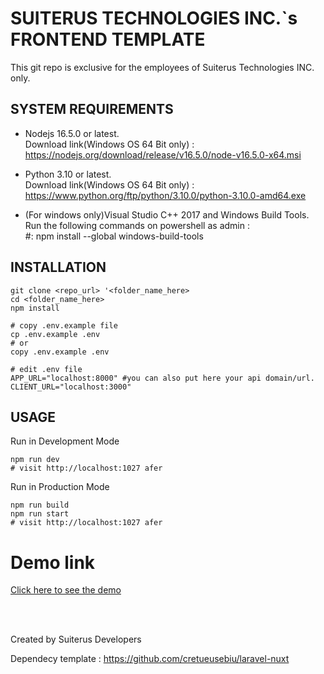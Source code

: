 # SUITERUS TECHNOLOGIES INC.`s FRONTEND TEMPLATE

This git repo is exclusive for the employees of Suiterus Technologies INC. only.

## SYSTEM REQUIREMENTS
<ul>
    <li>
        <p>
            Nodejs 16.5.0 or latest.<br>
            Download link(Windows OS 64 Bit only) : <a href="https://nodejs.org/download/release/v16.5.0/node-v16.5.0-x64.msi">https://nodejs.org/download/release/v16.5.0/node-v16.5.0-x64.msi</a>
        </p>
    </li>
    <li>
        <p>
            Python 3.10 or latest.<br>
            Download link(Windows OS 64 Bit only) : <a href="https://www.python.org/ftp/python/3.10.0/python-3.10.0-amd64.exe">https://www.python.org/ftp/python/3.10.0/python-3.10.0-amd64.exe</a>
        </p>
    </li>
    <li>
        <p>
            (For windows only)Visual Studio C++ 2017 and Windows Build Tools.<br>
            Run the following commands on powershell as admin :<br>
            #: npm install --global windows-build-tools
        </p>
    </li>
</ul>

## INSTALLATION
```
git clone <repo_url> '<folder_name_here>
cd <folder_name_here>
npm install

# copy .env.example file
cp .env.example .env
# or
copy .env.example .env

# edit .env file
APP_URL="localhost:8000" #you can also put here your api domain/url.
CLIENT_URL="localhost:3000"
```

## USAGE
Run in Development Mode
```
npm run dev
# visit http://localhost:1027 afer
```
Run in Production Mode
```
npm run build
npm run start
# visit http://localhost:1027 afer
```

# Demo link
<a href="https://frontend.template.demo.suiterus.com/" target="_blank">Click here to see the demo</a>

<br><br>
<p>
    Created by Suiterus Developers
</p>
<p>
    Dependecy template : <a href="https://github.com/cretueusebiu/laravel-nuxt" target="_blank">https://github.com/cretueusebiu/laravel-nuxt</a>
</p>
